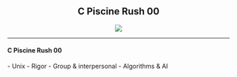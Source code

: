 <h2 align="center">C Piscine Rush 00</h2>

<p align="center">
  <a href="https://github.com/JaeSeoKim/badge42">
  <img src="https://badge42.vercel.app/api/v2/cld6lomfp00250fl5aqiuznp2/project/2483493"/>
  </a>
</p>

<hr>

<h4>C Piscine Rush 00</h4>
- Unix
- Rigor
- Group & interpersonal
- Algorithms & AI 

